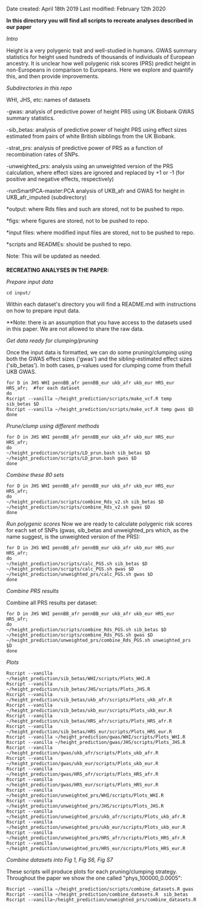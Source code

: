 Date created: April 18th 2019
Last modified: February 12th 2020

**In this directory you will find all scripts to recreate analyses described in our paper**

*Intro*

Height is a very polygenic trait and well-studied in humans. GWAS summary statistics for height used hundreds of thousands of individuals of European ancestry. It is unclear how well polygenic risk scores (PRS) predict height in non-Europeans in comparison to Europeans. Here we explore and quantify this, and then provide improvements.

*Subdirectories in this repo*

WHI, JHS, etc: names of datasets

-gwas: analysis of predictive power of height PRS using UK Biobank GWAS summary statistics.

-sib_betas: analysis of predictive power of height PRS using effect sizes estimated from pairs of white British sibblings from the UK Biobank.

-strat_prs: analysis of predictive power of PRS as a function of recombination rates of SNPs.

-unweighted_prs: analysis using an unweighted version of the PRS calculation, where effect sizes are ignored and replaced by +1 or -1 (for positive and negative effects, respectively)

-runSmartPCA-master:PCA analysis of UKB_afr and GWAS for height in UKB_afr_imputed (subdirectory)

*output: where Rds files and such are stored, not to be pushed to repo.

*figs: where figures are stored, not to be pushed to repo.

*input files: where modified input files are stored, not to be pushed to repo.

*scripts and READMEs: should be pushed to repo.

Note: This will be updated as needed.
####
**RECREATING ANALYSES IN THE PAPER:**

*Prepare input data*

```
cd input/
```

Within each dataset's directory you will find a README.md with instructions on how to prepare input data. 

**Note: there is an assumption that you have access to the datasets used in this paper. We are not allowed to share the raw data.

*Get data ready for clumping/pruning*

Once the input data is formatted, we can do some pruning/clumping using both the GWAS effect sizes ('gwas') and the sibling-estimated effect sizes ('sib_betas'). In both cases, p-values used for clumping come from thefull UKB GWAS.

```
for D in JHS WHI pennBB_afr pennBB_eur ukb_afr ukb_eur HRS_eur HRS_afr;  #for each dataset
do
Rscript --vanilla ~/height_prediction/scripts/make_vcf.R temp sib_betas $D
Rscript --vanilla ~/height_prediction/scripts/make_vcf.R temp gwas $D
done
```

*Prune/clump using different methods* 
```
for D in JHS WHI pennBB_afr pennBB_eur ukb_afr ukb_eur HRS_eur HRS_afr;
do
~/height_prediction/scripts/LD_prun.bash sib_betas $D
~/height_prediction/scripts/LD_prun.bash gwas $D
done
```

*Combine these 80 sets*

```
for D in JHS WHI pennBB_afr pennBB_eur ukb_afr ukb_eur HRS_eur HRS_afr;
do
~/height_prediction/scripts/combine_Rds_v2.sh sib_betas $D
~/height_prediction/scripts/combine_Rds_v2.sh gwas $D
done
```

*Run polygenic scores*
Now we are ready to calculate polygenic risk scores for each set of SNPs (gwas, sib_betas and unweighted_prs which, as the name suggest, is the unweighted version of the PRS):

```
for D in JHS WHI pennBB_afr pennBB_eur ukb_afr ukb_eur HRS_eur HRS_afr;
do
~/height_prediction/scripts/calc_PGS.sh sib_betas $D
~/height_prediction/scripts/calc_PGS.sh gwas $D
~/height_prediction/unweighted_prs/calc_PGS.sh gwas $D
done
```

*Combine PRS results*

Combine all PRS results per dataset:
```
for D in JHS WHI pennBB_afr pennBB_eur ukb_afr ukb_eur HRS_eur HRS_afr;
do
~/height_prediction/scripts/combine_Rds_PGS.sh sib_betas $D
~/height_prediction/scripts/combine_Rds_PGS.sh gwas $D
~/height_prediction/unweighted_prs/combine_Rds_PGS.sh unweighted_prs $D
done
```


*Plots*

```
Rscript --vanilla ~/height_prediction/sib_betas/WHI/scripts/Plots_WHI.R
Rscript --vanilla ~/height_prediction/sib_betas/JHS/scripts/Plots_JHS.R
Rscript --vanilla ~/height_prediction/sib_betas/ukb_afr/scripts/Plots_ukb_afr.R
Rscript --vanilla ~/height_prediction/sib_betas/ukb_eur/scripts/Plots_ukb_eur.R
Rscript --vanilla ~/height_prediction/sib_betas/HRS_afr/scripts/Plots_HRS_afr.R
Rscript --vanilla ~/height_prediction/sib_betas/HRS_eur/scripts/Plots_HRS_eur.R
Rscript --vanilla ~/height_prediction/gwas/WHI/scripts/Plots_WHI.R
Rscript --vanilla ~/height_prediction/gwas/JHS/scripts/Plots_JHS.R
Rscript --vanilla ~/height_prediction/gwas/ukb_afr/scripts/Plots_ukb_afr.R
Rscript --vanilla ~/height_prediction/gwas/ukb_eur/scripts/Plots_ukb_eur.R
Rscript --vanilla ~/height_prediction/gwas/HRS_afr/scripts/Plots_HRS_afr.R
Rscript --vanilla ~/height_prediction/gwas/HRS_eur/scripts/Plots_HRS_eur.R
Rscript --vanilla ~/height_prediction/unweighted_prs/WHI/scripts/Plots_WHI.R
Rscript --vanilla ~/height_prediction/unweighted_prs/JHS/scripts/Plots_JHS.R
Rscript --vanilla ~/height_prediction/unweighted_prs/ukb_afr/scripts/Plots_ukb_afr.R
Rscript --vanilla ~/height_prediction/unweighted_prs/ukb_eur/scripts/Plots_ukb_eur.R
Rscript --vanilla ~/height_prediction/unweighted_prs/HRS_afr/scripts/Plots_HRS_afr.R
Rscript --vanilla ~/height_prediction/unweighted_prs/HRS_eur/scripts/Plots_HRS_eur.R
```


*Combine datasets into Fig 1, Fig S6, Fig S7*

These scripts will produce plots for each pruning/clumping strategy. Throughout the paper we show the one called "phys_100000_0.0005":

```
Rscript --vanilla ~/height_prediction/scripts/combine_datasets.R gwas
Rscript --vanilla ~/height_prediction/combine_datasets.R  sib_betas
Rscript --vanilla~/height_prediction/unweighted_prs/combine_datasets.R
```
